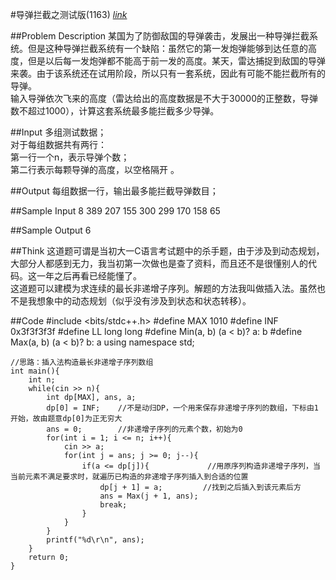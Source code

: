 #导弹拦截之测试版(1163)  [_link_](http://acm.swust.edu.cn/problem/1163/)

##Problem Description
某国为了防御敌国的导弹袭击，发展出一种导弹拦截系统。但是这种导弹拦截系统有一个缺陷：虽然它的第一发炮弹能够到达任意的高度，但是以后每一发炮弹都不能高于前一发的高度。某天，雷达捕捉到敌国的导弹来袭。由于该系统还在试用阶段，所以只有一套系统，因此有可能不能拦截所有的导弹。  
输入导弹依次飞来的高度（雷达给出的高度数据是不大于30000的正整数，导弹数不超过1000），计算这套系统最多能拦截多少导弹。 

##Input
多组测试数据；  
对于每组数据共有两行：  
第一行一个n，表示导弹个数；  
第二行表示每颗导弹的高度，以空格隔开 。 

##Output
每组数据一行，输出最多能拦截导弹数目；

##Sample Input
	8
	389 207 155 300 299 170 158 65 

##Sample Output
	6


##Think
这道题可谓是当初大一C语言考试题中的杀手题，由于涉及到动态规划，大部分人都感到无力，我当初第一次做也是查了资料，而且还不是很懂别人的代码。这一年之后再看已经能懂了。  
这道题可以建模为求连续的最长非递增子序列。解题的方法我叫做插入法。虽然也不是我想象中的动态规划（似乎没有涉及到状态和状态转移）。

##Code
    #include <bits/stdc++.h>
    #define MAX 1010
    #define INF 0x3f3f3f3f
    #define LL long long
    #define Min(a, b) (a < b)? a: b
    #define Max(a, b) (a < b)? b: a
    using namespace std;

    //思路：插入法构造最长非递增子序列数组
    int main(){
        int n;
        while(cin >> n){
            int dp[MAX], ans, a;
            dp[0] = INF;    //不是动归DP，一个用来保存非递增子序列的数组，下标由1开始，故由题意dp[0]为正无穷大
            ans = 0;        //非递增子序列的元素个数，初始为0
            for(int i = 1; i <= n; i++){
                cin >> a;
                for(int j = ans; j >= 0; j--){
                    if(a <= dp[j]){             //用原序列构造非递增子序列，当当前元素不满足要求时，就遍历已构造的非递增子序列插入到合适的位置
                        dp[j + 1] = a;         //找到之后插入到该元素后方
                        ans = Max(j + 1, ans);
                        break;
                    }
                }
            }
            printf("%d\r\n", ans);
        }
        return 0;
    }

